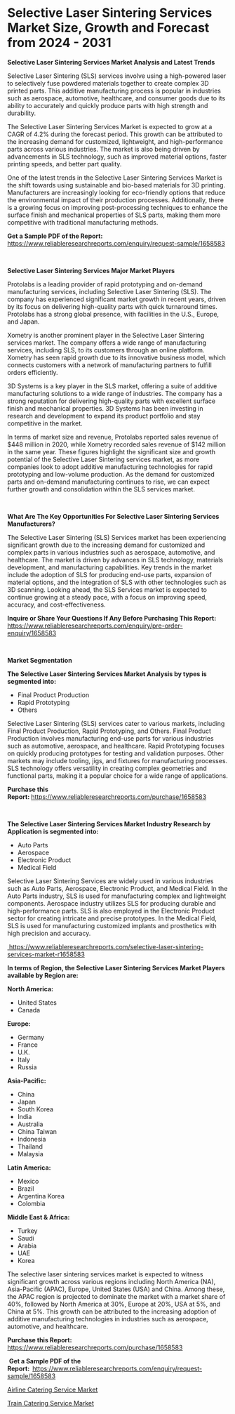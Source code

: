 <p><h1>Selective Laser Sintering Services Market Size, Growth and Forecast from 2024 - 2031</h1></p><p><strong>Selective Laser Sintering Services Market Analysis and Latest Trends</strong></p>
<p><p>Selective Laser Sintering (SLS) services involve using a high-powered laser to selectively fuse powdered materials together to create complex 3D printed parts. This additive manufacturing process is popular in industries such as aerospace, automotive, healthcare, and consumer goods due to its ability to accurately and quickly produce parts with high strength and durability.</p><p>The Selective Laser Sintering Services Market is expected to grow at a CAGR of 4.2% during the forecast period. This growth can be attributed to the increasing demand for customized, lightweight, and high-performance parts across various industries. The market is also being driven by advancements in SLS technology, such as improved material options, faster printing speeds, and better part quality.</p><p>One of the latest trends in the Selective Laser Sintering Services Market is the shift towards using sustainable and bio-based materials for 3D printing. Manufacturers are increasingly looking for eco-friendly options that reduce the environmental impact of their production processes. Additionally, there is a growing focus on improving post-processing techniques to enhance the surface finish and mechanical properties of SLS parts, making them more competitive with traditional manufacturing methods.</p></p>
<p><strong>Get a Sample PDF of the Report:&nbsp;</strong> <a href="https://www.reliableresearchreports.com/enquiry/request-sample/1658583">https://www.reliableresearchreports.com/enquiry/request-sample/1658583</a></p>
<p>&nbsp;</p>
<p><strong>Selective Laser Sintering Services Major Market Players</strong></p>
<p><p>Protolabs is a leading provider of rapid prototyping and on-demand manufacturing services, including Selective Laser Sintering (SLS). The company has experienced significant market growth in recent years, driven by its focus on delivering high-quality parts with quick turnaround times. Protolabs has a strong global presence, with facilities in the U.S., Europe, and Japan.</p><p>Xometry is another prominent player in the Selective Laser Sintering services market. The company offers a wide range of manufacturing services, including SLS, to its customers through an online platform. Xometry has seen rapid growth due to its innovative business model, which connects customers with a network of manufacturing partners to fulfill orders efficiently.</p><p>3D Systems is a key player in the SLS market, offering a suite of additive manufacturing solutions to a wide range of industries. The company has a strong reputation for delivering high-quality parts with excellent surface finish and mechanical properties. 3D Systems has been investing in research and development to expand its product portfolio and stay competitive in the market.</p><p>In terms of market size and revenue, Protolabs reported sales revenue of $448 million in 2020, while Xometry recorded sales revenue of $142 million in the same year. These figures highlight the significant size and growth potential of the Selective Laser Sintering services market, as more companies look to adopt additive manufacturing technologies for rapid prototyping and low-volume production. As the demand for customized parts and on-demand manufacturing continues to rise, we can expect further growth and consolidation within the SLS services market.</p></p>
<p>&nbsp;</p>
<p><strong>What Are The Key Opportunities For Selective Laser Sintering Services Manufacturers?</strong></p>
<p><p>The Selective Laser Sintering (SLS) Services market has been experiencing significant growth due to the increasing demand for customized and complex parts in various industries such as aerospace, automotive, and healthcare. The market is driven by advances in SLS technology, materials development, and manufacturing capabilities. Key trends in the market include the adoption of SLS for producing end-use parts, expansion of material options, and the integration of SLS with other technologies such as 3D scanning. Looking ahead, the SLS Services market is expected to continue growing at a steady pace, with a focus on improving speed, accuracy, and cost-effectiveness.</p></p>
<p><strong>Inquire or Share Your Questions If Any Before Purchasing This Report:</strong> <a href="https://www.reliableresearchreports.com/enquiry/pre-order-enquiry/1658583">https://www.reliableresearchreports.com/enquiry/pre-order-enquiry/1658583</a></p>
<p>&nbsp;</p>
<p><strong>Market Segmentation</strong></p>
<p><strong>The Selective Laser Sintering Services Market Analysis by types is segmented into:</strong></p>
<p><ul><li>Final Product Production</li><li>Rapid Prototyping</li><li>Others</li></ul></p>
<p><p>Selective Laser Sintering (SLS) services cater to various markets, including Final Product Production, Rapid Prototyping, and Others. Final Product Production involves manufacturing end-use parts for various industries such as automotive, aerospace, and healthcare. Rapid Prototyping focuses on quickly producing prototypes for testing and validation purposes. Other markets may include tooling, jigs, and fixtures for manufacturing processes. SLS technology offers versatility in creating complex geometries and functional parts, making it a popular choice for a wide range of applications.</p></p>
<p><strong>Purchase this Report:&nbsp;</strong><a href="https://www.reliableresearchreports.com/purchase/1658583">https://www.reliableresearchreports.com/purchase/1658583</a></p>
<p>&nbsp;</p>
<p><strong>The Selective Laser Sintering Services Market Industry Research by Application is segmented into:</strong></p>
<p><ul><li>Auto Parts</li><li>Aerospace</li><li>Electronic Product</li><li>Medical Field</li></ul></p>
<p><p>Selective Laser Sintering Services are widely used in various industries such as Auto Parts, Aerospace, Electronic Product, and Medical Field. In the Auto Parts industry, SLS is used for manufacturing complex and lightweight components. Aerospace industry utilizes SLS for producing durable and high-performance parts. SLS is also employed in the Electronic Product sector for creating intricate and precise prototypes. In the Medical Field, SLS is used for manufacturing customized implants and prosthetics with high precision and accuracy.</p></p>
<p><a href="https://www.reliableresearchreports.com/selective-laser-sintering-services-market-r1658583">&nbsp;https://www.reliableresearchreports.com/selective-laser-sintering-services-market-r1658583</a></p>
<p><strong>In terms of Region, the Selective Laser Sintering Services Market Players available by Region are:</strong></p>
<p>
    <p> <strong> North America: </strong>
        <ul>
            <li>United States</li>
            <li>Canada</li>
        </ul>
        </p> 
    <p> <strong> Europe: </strong>
        <ul>
            <li>Germany</li>
            <li>France</li>
            <li>U.K.</li>
            <li>Italy</li>
            <li>Russia</li>
        </ul>
        </p> 
    <p> <strong> Asia-Pacific: </strong>
        <ul>
            <li>China</li>
            <li>Japan</li>
            <li>South Korea</li>
            <li>India</li>
            <li>Australia</li>
            <li>China Taiwan</li>
            <li>Indonesia</li>
            <li>Thailand</li>
            <li>Malaysia</li>
        </ul>
        </p> 
    <p> <strong> Latin America: </strong>
        <ul>
            <li>Mexico</li>
            <li>Brazil</li>
            <li>Argentina Korea</li>
            <li>Colombia</li>
        </ul>
        </p> 
    <p> <strong> Middle East & Africa: </strong>
        <ul>
            <li>Turkey</li>
            <li>Saudi</li>
            <li>Arabia</li>
            <li>UAE</li>
            <li>Korea</li>
        </ul>
    </p>
    </p>
<p><p>The selective laser sintering services market is expected to witness significant growth across various regions including North America (NA), Asia-Pacific (APAC), Europe, United States (USA) and China. Among these, the APAC region is projected to dominate the market with a market share of 40%, followed by North America at 30%, Europe at 20%, USA at 5%, and China at 5%. This growth can be attributed to the increasing adoption of additive manufacturing technologies in industries such as aerospace, automotive, and healthcare.</p></p>
<p><strong>Purchase this Report: </strong><a href="https://www.reliableresearchreports.com/purchase/1658583">https://www.reliableresearchreports.com/purchase/1658583</a></p>
<p>&nbsp;<strong>Get a Sample PDF of the Report:&nbsp;&nbsp;</strong><a href="https://www.reliableresearchreports.com/enquiry/request-sample/1658583">https://www.reliableresearchreports.com/enquiry/request-sample/1658583</a></p>
<p><strong></strong></p>
<p><p><a href="https://github.com/LaceyZemlak1/Market-Research-Report-List-1/blob/main/airline-catering-service-market.md">Airline Catering Service Market</a></p><p><a href="https://github.com/MyrtisWest1/Market-Research-Report-List-1/blob/main/train-catering-service-market.md">Train Catering Service Market</a></p></p>